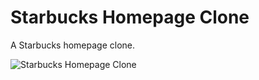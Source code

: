 # Starbucks Homepage Clone

A Starbucks homepage clone.

![Starbucks Homepage Clone](https://res.cloudinary.com/coffmanjrp-dev/image/upload/v1643147033/coffmanjrp.io/mobile_tab_navigation_70de6a10ff.png)
